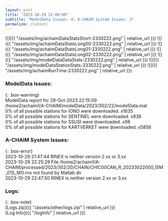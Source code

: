 ```yaml
---
layout: post
title: "2023-10-29 22:00:00"
subtitle: "ModelData Issues: 4; A-CHAIM System Issues: 3"
permalink: /latest/
---
```


![]({{ "/assets/img/achaimDataStatsShort-2330222.png" | relative_url }})
![]({{ "/assets/img/achaimDataStatsLong00-2330222.png" | relative_url }})
![]({{ "/assets/img/achaimDataStatsLong01-2330222.png" | relative_url }})
![]({{ "/assets/img/achaimDataStatsLong02-2330222.png" | relative_url }})
![]({{ "/assets/img/modelDataDataStats-2330222.png" | relative_url }})
![]({{ "/assets/img/modelDataStationStats-2330222.png" | relative_url }})
![]({{ "/assets/img/achaimRunTime-2330222.png" | relative_url }})


### ModelData Issues:  
  
{: .box-warning}  
 ModelData report for 29-Oct-2023 22:15:09   
 /home2/achaim1/A-CHAIM/modelData/2023/302/22/modelData.mat   
 0% of all possible stations for IONO were downloaded. x1635   
 0% of all possible stations for SENTINEL were downloaded. x938   
 0% of all possible stations for SSUSI were downloaded. x98   
 0% of all possible stations for KARTVERKET were downloaded. x5856   
  
### A-CHAIM System Issues:  
  
{: .box-error}  
2023-10-29 21:47:44 RINEX is neither version 2.xx or 3.xx  
2023-10-29 22:25:29 File /home2/achaim1/A-CHAIM/processed/2023/302/20/CHAIN/CHIC00CAN_R_20233022000_15M_01S_MO.rnx not found by Matlab dir  
2023-10-29 22:47:50 RINEX is neither version 2.xx or 3.xx  

### Logs:  
  
{: .box-note}  
[Logs.zip]({{ "/assets/other/logs.zip" | relative_url }})  
[Log Info]({{ "/logInfo" | relative_url }})  
